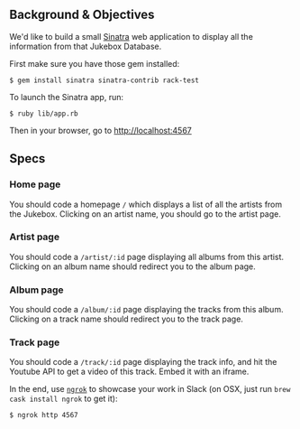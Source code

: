 ## Background & Objectives

We'd like to build a small [Sinatra](http://www.sinatrarb.com/) web application to display all the
information from that Jukebox Database.

First make sure you have those gem installed:

```
$ gem install sinatra sinatra-contrib rack-test
```

To launch the Sinatra app, run:

```
$ ruby lib/app.rb
```

Then in your browser, go to [http://localhost:4567](http://localhost:4567)

## Specs

### Home page

You should code a homepage `/` which displays a list of all the artists from
the Jukebox. Clicking on an artist name, you should go to the artist page.

### Artist page

You should code a `/artist/:id` page displaying all albums from this artist.
Clicking on an album name should redirect you to the album page.

### Album page

You should code a `/album/:id` page displaying the tracks from this album.
Clicking on a track name should redirect you to the track page.

### Track page

You should code a `/track/:id` page displaying the track info, and hit the Youtube
API to get a video of this track. Embed it with an iframe.

In the end, use [`ngrok`](https://ngrok.com/) to showcase your work in Slack (on OSX,
just run `brew cask install ngrok` to get it):

```bash
$ ngrok http 4567
```
